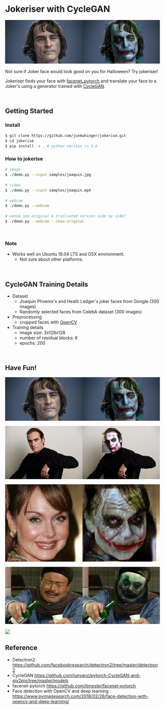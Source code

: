 # Jokeriser with CycleGAN

![](translated_samples/joaquin.jpg)

Not sure if Joker face would look good on you for Halloween? Try jokeriser!

Jokeriser finds your face with <a href="https://github.com/timesler/facenet-pytorch">facenet_pytorch</a>  and translate your face to a Joker's using a generator trained with <a href="https://arxiv.org/pdf/1703.10593.pdf">CycleGAN</a>. 

<br>

## Getting Started

### Install

```bash
$ git clone https://github.com/junkwhinger/jokerise.git
$ cd jokerise
$ pip install -e . # python version >= 3.6
```

### How to jokerise

```bash
# image
$ ./demo.py --input samples/joaquin.jpg

# video
$ ./demo.py --input samples/joaquin.mp4

# webcam
$ ./demo.py --webcam

# wanna see original & tranlsated version side by side?
$ ./demo.py --webcam --show-original
```

<br>

### Note

- Works well on Ubuntu 18.04 LTS and OSX environment.
  - Not sure about other platforms.

<br>

## CycleGAN Training Details

- Dataset
  - Joaquin Phoenix's and Heath Ledger's joker faces from Google (300 images)
  - Randomly selected faces from CelebA dataset (300 images)
- Preprocessing
  - cropped faces with <a href="https://www.pyimagesearch.com/2018/02/26/face-detection-with-opencv-and-deep-learning/">OpenCV</a>
- Training details
  - image size: 3x128x128
  - number of residual blocks: 6
  - epochs: 200

<br>

## Have Fun!

![](translated_samples/joaquin.jpg)

![](translated_samples/joaquin2.jpg)

![](translated_samples/lady.jpg)

![](translated_samples/kim.jpg)

![](translated_samples/joaquin.gif)



## Reference

- Detectron2 https://github.com/facebookresearch/detectron2/tree/master/detectron2
- CycleGAN https://github.com/junyanz/pytorch-CycleGAN-and-pix2pix/tree/master/models
- facenet-pytorch https://github.com/timesler/facenet-pytorch
- Face detection with OpenCV and deep learning https://www.pyimagesearch.com/2018/02/26/face-detection-with-opencv-and-deep-learning/